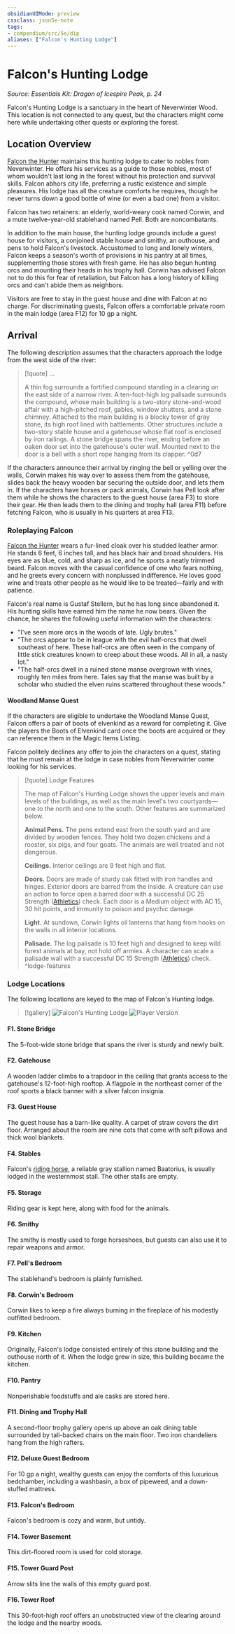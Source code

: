 ```yaml
---
obsidianUIMode: preview
cssclass: json5e-note
tags:
- compendium/src/5e/dip
aliases: ["Falcon's Hunting Lodge"]
---
```

# Falcon's Hunting Lodge
*Source: Essentials Kit: Dragon of Icespire Peak, p. 24* 

Falcon's Hunting Lodge is a sanctuary in the heart of Neverwinter Wood. This location is not connected to any quest, but the characters might come here while undertaking other quests or exploring the forest.

## Location Overview

[Falcon the Hunter](/compendium/bestiary/npc/falcon-the-hunter-dip.md) maintains this hunting lodge to cater to nobles from Neverwinter. He offers his services as a guide to those nobles, most of whom wouldn't last long in the forest without his protection and survival skills. Falcon abhors city life, preferring a rustic existence and simple pleasures. His lodge has all the creature comforts he requires, though he never turns down a good bottle of wine (or even a bad one) from a visitor.

Falcon has two retainers: an elderly, world-weary cook named Corwin, and a mute twelve-year-old stablehand named Pell. Both are noncombatants.

In addition to the main house, the hunting lodge grounds include a guest house for visitors, a conjoined stable house and smithy, an outhouse, and pens to hold Falcon's livestock. Accustomed to long and lonely winters, Falcon keeps a season's worth of provisions in his pantry at all times, supplementing those stores with fresh game. He has also begun hunting orcs and mounting their heads in his trophy hall. Corwin has advised Falcon not to do this for fear of retaliation, but Falcon has a long history of killing orcs and can't abide them as neighbors.

Visitors are free to stay in the guest house and dine with Falcon at no charge. For discriminating guests, Falcon offers a comfortable private room in the main lodge (area F12) for 10 gp a night.

## Arrival

The following description assumes that the characters approach the lodge from the west side of the river:

> [!quote] ...
> 
> A thin fog surrounds a fortified compound standing in a clearing on the east side of a narrow river. A ten-foot-high log palisade surrounds the compound, whose main building is a two-story stone-and-wood affair with a high-pitched roof, gables, window shutters, and a stone chimney. Attached to the main building is a blocky tower of gray stone, its high roof lined with battlements. Other structures include a two-story stable house and a gatehouse whose flat roof is enclosed by iron railings. A stone bridge spans the river, ending before an oaken door set into the gatehouse's outer wall. Mounted next to the door is a bell with a short rope hanging from its clapper.
^0d7

If the characters announce their arrival by ringing the bell or yelling over the walls, Corwin makes his way over to assess them from the gatehouse, slides back the heavy wooden bar securing the outside door, and lets them in. If the characters have horses or pack animals, Corwin has Pell look after them while he shows the characters to the guest house (area F3) to store their gear. He then leads them to the dining and trophy hall (area F11) before fetching Falcon, who is usually in his quarters at area F13.

### Roleplaying Falcon

[Falcon the Hunter](/compendium/bestiary/npc/falcon-the-hunter-dip.md) wears a fur-lined cloak over his studded leather armor. He stands 6 feet, 6 inches tall, and has black hair and broad shoulders. His eyes are as blue, cold, and sharp as ice, and he sports a neatly trimmed beard. Falcon moves with the casual confidence of one who fears nothing, and he greets every concern with nonplussed indifference. He loves good wine and treats other people as he would like to be treated—fairly and with patience.

Falcon's real name is Gustaf Stellern, but he has long since abandoned it. His hunting skills have earned him the name he now bears. Given the chance, he shares the following useful information with the characters:

- "I've seen more orcs in the woods of late. Ugly brutes."  
- "The orcs appear to be in league with the evil half-orcs that dwell southeast of here. These half-orcs are often seen in the company of little stick creatures known to creep about these woods. All in all, a nasty lot."  
- "The half-orcs dwell in a ruined stone manse overgrown with vines, roughly ten miles from here. Tales say that the manse was built by a scholar who studied the elven ruins scattered throughout these woods."  

#### Woodland Manse Quest

If the characters are eligible to undertake the Woodland Manse Quest, Falcon offers a pair of boots of elvenkind as a reward for completing it. Give the players the Boots of Elvenkind card once the boots are acquired or they can reference them in the Magic Items Listing.

Falcon politely declines any offer to join the characters on a quest, stating that he must remain at the lodge in case nobles from Neverwinter come looking for his services.

> [!quote] Lodge Features
> 
> The map of Falcon's Hunting Lodge shows the upper levels and main levels of the buildings, as well as the main level's two courtyards—one to the north and one to the south. Other features are summarized below.
> 
> **Animal Pens.** The pens extend east from the south yard and are divided by wooden fences. They hold two dozen chickens and a rooster, six pigs, and four goats. The animals are well treated and not dangerous.
> 
> **Ceilings.** Interior ceilings are 9 feet high and flat.
> 
> **Doors.** Doors are made of sturdy oak fitted with iron handles and hinges. Exterior doors are barred from the inside. A creature can use an action to force open a barred door with a successful DC 25 Strength ([Athletics](/compendium/rules/skills.md#Athletics)) check. Each door is a Medium object with AC 15, 30 hit points, and immunity to poison and psychic damage.
> 
> **Light.** At sundown, Corwin lights oil lanterns that hang from hooks on the walls in all interior locations.
> 
> **Palisade.** The log palisade is 10 feet high and designed to keep wild forest animals at bay, not hold off armies. A character can scale a palisade wall with a successful DC 15 Strength ([Athletics](/compendium/rules/skills.md#Athletics)) check.
^lodge-features

### Lodge Locations

The following locations are keyed to the map of Falcon's Hunting lodge.

> [!gallery]
> ![Falcon's Hunting Lodge](/compendium/adventures/essentials-kit-dragon-of-icespire-peak/img/017-map-fhl-dm.jpg#gallery)
> ![Player Version](/compendium/adventures/essentials-kit-dragon-of-icespire-peak/img/018-map-fhl-pc.jpg#gallery)

#### F1. Stone Bridge

The 5-foot-wide stone bridge that spans the river is sturdy and newly built.

#### F2. Gatehouse

A wooden ladder climbs to a trapdoor in the ceiling that grants access to the gatehouse's 12-foot-high rooftop. A flagpole in the northeast corner of the roof sports a black banner with a silver falcon insignia.

#### F3. Guest House

The guest house has a barn-like quality. A carpet of straw covers the dirt floor. Arranged about the room are nine cots that come with soft pillows and thick wool blankets.

#### F4. Stables

Falcon's [riding horse](/compendium/bestiary/beast/riding-horse.md), a reliable gray stallion named Baatorius, is usually lodged in the westernmost stall. The other stalls are empty.

#### F5. Storage

Riding gear is kept here, along with food for the animals.

#### F6. Smithy

The smithy is mostly used to forge horseshoes, but guests can also use it to repair weapons and armor.

#### F7. Pell's Bedroom

The stablehand's bedroom is plainly furnished.

#### F8. Corwin's Bedroom

Corwin likes to keep a fire always burning in the fireplace of his modestly outfitted bedroom.

#### F9. Kitchen

Originally, Falcon's lodge consisted entirely of this stone building and the outhouse north of it. When the lodge grew in size, this building became the kitchen.

#### F10. Pantry

Nonperishable foodstuffs and ale casks are stored here.

#### F11. Dining and Trophy Hall

A second-floor trophy gallery opens up above an oak dining table surrounded by tall-backed chairs on the main floor. Two iron chandeliers hang from the high rafters.

#### F12. Deluxe Guest Bedroom

For 10 gp a night, wealthy guests can enjoy the comforts of this luxurious bedchamber, including a washbasin, a box of pipeweed, and a down-stuffed mattress.

#### F13. Falcon's Bedroom

Falcon's bedroom is cozy and warm, but untidy.

#### F14. Tower Basement

This dirt-floored room is used for cold storage.

#### F15. Tower Guard Post

Arrow slits line the walls of this empty guard post.

#### F16. Tower Roof

This 30-foot-high roof offers an unobstructed view of the clearing around the lodge and the nearby woods.